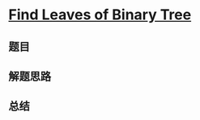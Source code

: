 # [Find Leaves of Binary Tree](https://leetcode.com/problems/find-leaves-of-binary-tree/)

## 题目


## 解题思路


## 总结


